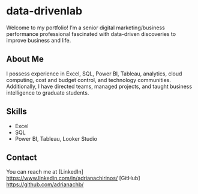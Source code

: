 # data-drivenlab
Welcome to my portfolio! 
I’m a senior digital marketing/business performance professional fascinated with data-driven discoveries to improve business and life.

## About Me
I possess experience in Excel, SQL, Power BI, Tableau, analytics, cloud computing, cost and budget control, and technology communities. Additionally, I have directed teams, managed projects, and taught business intelligence to graduate students. 

## Skills
- Excel
- SQL
- Power BI, Tableau, Looker Studio

## Contact
You can reach me at
[LinkedIn] https://www.linkedin.com/in/adrianachirinos/
[GitHub] https://github.com/adrianachb/
